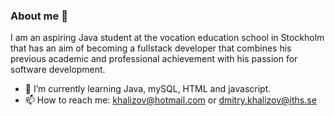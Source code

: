### About me 👋

I am an aspiring Java student at the vocation education school in Stockholm that has an aim of becoming a fullstack developer that combines his previous academic and professional achievement with his passion for software development.

- 🌱 I’m currently learning Java, mySQL, HTML and javascript.
- 📫 How to reach me: khalizov@hotmail.com or dmitry.khalizov@iths.se

<!--
**DmitryKhalizov/DmitryKhalizov** is a ✨ _special_ ✨ repository because its `README.md` (this file) appears on your GitHub profile.

Here are some ideas to get you started:

- 🔭 I’m currently working on ...
- 🌱 I’m currently learning ...
- 👯 I’m looking to collaborate on ...
- 🤔 I’m looking for help with ...
- 💬 Ask me about ...
- 📫 How to reach me: ...
- 😄 Pronouns: ...
- ⚡ Fun fact: ...
-->
